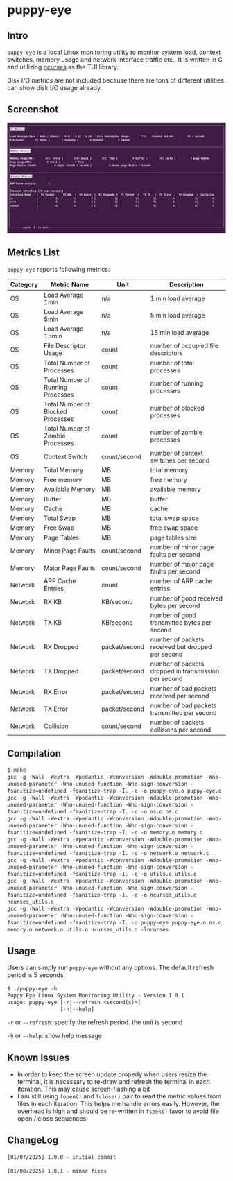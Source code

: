# puppy-eye

## Intro

`puppy-eye` is a local Linux monitoring utility to monitor system load, context switches, memory usage and network interface traffic etc.. It is written in C and utilizing [ncurses](https://invisible-island.net/ncurses/) as the TUI library.

Disk I/O metrics are not included because there are tons of different utilities can show disk I/O usage already.

## Screenshot

![](screenshots/puppy-eye.png)

## Metrics List

`puppy-eye` reports following metrics:

| Category | Metric Name | Unit | Description |
| --- | --- | --- | --- |
| OS | Load Average 1min | n/a | 1 min load average |
| OS | Load Average 5min | n/a | 5 min load average |
| OS | Load Average 15min | n/a | 15 min load average |
| OS | File Descriptor Usage | count | number of occupied file descriptors |
| OS | Total Number of Processes | count | number of total processes |
| OS | Total Number of Running Processes | count | number of running processes |
| OS | Total Number of Blocked Processes | count | number of blocked processes |
| OS | Total Number of Zombie Processes | count | number of zombie processes |
| OS | Context Switch | count/second | number of context switches per second |
| Memory | Total Memory | MB | total memory |
| Memory | Free memory | MB | free memory |
| Memory | Available Memory | MB | available memory |
| Memory | Buffer | MB | buffer |
| Memory | Cache | MB | cache |
| Memory | Total Swap | MB | total swap space |
| Memory | Free Swap | MB | free swap space |
| Memory | Page Tables | MB | page tables size |
| Memory | Minor Page Faults | count/second | number of minor page faults per second |
| Memory | Major Page Faults | count/second | number of major page faults per second |
| Network | ARP Cache Entries | count | number of ARP cache entries |
| Network | RX KB | KB/second | number of good received bytes per second |
| Network | TX KB | KB/second | number of good transmitted bytes per second |
| Network | RX Dropped | packet/second | number of packets received but dropped per second |
| Network | TX Dropped | packet/second | number of packets dropped in transmission per second |
| Network | RX Error | packet/second | number of bad packets received per second |
| Network | TX Error | packet/second | number of bad packets transmitted per second |
| Network | Collision | count/second | number of packets collisions per second |

## Compilation

```
$ make
gcc -g -Wall -Wextra -Wpedantic -Wconversion -Wdouble-promotion -Wno-unused-parameter -Wno-unused-function -Wno-sign-conversion -fsanitize=undefined -fsanitize-trap -I. -c -o puppy-eye.o puppy-eye.c
gcc -g -Wall -Wextra -Wpedantic -Wconversion -Wdouble-promotion -Wno-unused-parameter -Wno-unused-function -Wno-sign-conversion -fsanitize=undefined -fsanitize-trap -I. -c -o os.o os.c
gcc -g -Wall -Wextra -Wpedantic -Wconversion -Wdouble-promotion -Wno-unused-parameter -Wno-unused-function -Wno-sign-conversion -fsanitize=undefined -fsanitize-trap -I. -c -o memory.o memory.c
gcc -g -Wall -Wextra -Wpedantic -Wconversion -Wdouble-promotion -Wno-unused-parameter -Wno-unused-function -Wno-sign-conversion -fsanitize=undefined -fsanitize-trap -I. -c -o network.o network.c
gcc -g -Wall -Wextra -Wpedantic -Wconversion -Wdouble-promotion -Wno-unused-parameter -Wno-unused-function -Wno-sign-conversion -fsanitize=undefined -fsanitize-trap -I. -c -o utils.o utils.c
gcc -g -Wall -Wextra -Wpedantic -Wconversion -Wdouble-promotion -Wno-unused-parameter -Wno-unused-function -Wno-sign-conversion -fsanitize=undefined -fsanitize-trap -I. -c -o ncurses_utils.o ncurses_utils.c
gcc -g -Wall -Wextra -Wpedantic -Wconversion -Wdouble-promotion -Wno-unused-parameter -Wno-unused-function -Wno-sign-conversion -fsanitize=undefined -fsanitize-trap -I. -o puppy-eye puppy-eye.o os.o memory.o network.o utils.o ncurses_utils.o -lncurses
```

## Usage

Users can simply run `puppy-eye` without any options. The default refresh period is 5 seconds.

```
$ ./puppy-eye -h
Puppy Eye Linux System Monitoring Utility - Version 1.0.1
usage: puppy-eye [-r|--refresh <second(s)>]
                 [-h|--help]
```

`-r` or `--refresh`: specify the refresh period. the unit is second

`-h` or `--help`: show help message

## Known Issues

* In order to keep the screen update properly when users resize the terminal, it is necessary to re-draw and refresh the terminal in each iteration. This may cause screen-flashing a bit
* I am still using `fopen()` and `fclose()` pair to read the metric values from files in each iteration. This helps me handle errors easily. However, the overhead is high and should be re-written in `fseek()` favor to avoid file open / close sequences

## ChangeLog

```
[01/07/2025] 1.0.0 - initial commit

[01/08/2025] 1.0.1 - minor fixes
```
